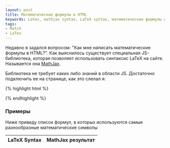 ```yaml
---
layout: post
title: Математические формулы в HTML
keywords: Latex, mathjax syntax, LaTeX syntax, математические формулы на сайте, математиеские формулы в html, синтаксис LaTeX, примеры формул LaTeX
tags:
- Match
- LaTex
---
```


Недавно я задался вопросом: "Как мне написать математические формулы в HTML?".
Как выяснилось существует специальная JS-библиотека, которая позволяет использовать синтаксис LaTeX на сайте. Называется она [MathJax](http://www.mathjax.org/).

Библиотека не требует каких либо знаний в области JS. Достаточно подключить ее на странице, как это слелал я:

{% highlight html %}
<script type="text/javascript" src="http://cdn.mathjax.org/mathjax/latest/MathJax.js?config=TeX-AMS-MML_HTMLorMML"></script>
{% endhighlight %}

### Примеры

Ниже приведу список формул, в которых используются самые разнообразные математические символы


LaTeX Syntax   | MathJax результат
---------------|------------------
